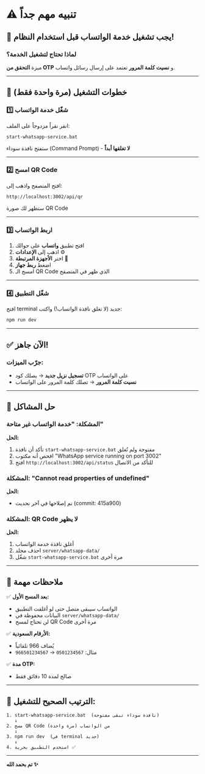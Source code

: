 # ⚠️ تنبيه مهم جداً

## 🔴 يجب تشغيل خدمة الواتساب قبل استخدام النظام!

### لماذا تحتاج لتشغيل الخدمة؟
ميزة **التحقق من OTP** و **نسيت كلمة المرور** تعتمد على إرسال رسائل واتساب.

---

## 🚀 خطوات التشغيل (مرة واحدة فقط)

### 1️⃣ شغّل خدمة الواتساب
انقر نقراً مزدوجاً على الملف:
```
start-whatsapp-service.bat
```

ستفتح نافذة سوداء (Command Prompt) - **لا تغلقها أبداً**

---

### 2️⃣ امسح QR Code
افتح المتصفح واذهب إلى:
```
http://localhost:3002/api/qr
```

ستظهر لك صورة QR Code

---

### 3️⃣ اربط الواتساب
1. افتح تطبيق **واتساب** على جوالك
2. اذهب إلى **الإعدادات** ⚙️
3. اختر **الأجهزة المرتبطة** 📱
4. اضغط **ربط جهاز**
5. امسح الـ QR Code الذي ظهر في المتصفح

---

### 4️⃣ شغّل التطبيق
افتح terminal جديد (لا تغلق نافذة الواتساب!) واكتب:
```bash
npm run dev
```

---

## ✅ الآن جاهز!

### جرّب الميزات:
- **تسجيل نزيل جديد** → يصلك كود OTP على الواتساب
- **نسيت كلمة المرور** → تصلك كلمة المرور على الواتساب

---

## 🐛 حل المشاكل

### المشكلة: "خدمة الواتساب غير متاحة"
**الحل:**
1. تأكد أن نافذة `start-whatsapp-service.bat` مفتوحة ولم تُغلق
2. افحص أنه مكتوب "WhatsApp service running on port 3002"
3. افتح `http://localhost:3002/api/status` للتأكد من الاتصال

### المشكلة: "Cannot read properties of undefined"
**الحل:**
- تم إصلاحها في آخر تحديث (commit: 415a900)

### المشكلة: QR Code لا يظهر
**الحل:**
1. أغلق نافذة خدمة الواتساب
2. احذف مجلد `server/whatsapp-data/`
3. شغّل `start-whatsapp-service.bat` مرة أخرى

---

## 📝 ملاحظات مهمة

✅ **بعد المسح الأول:**
- الواتساب سيبقى متصل حتى لو أغلقت التطبيق
- البيانات محفوظة في `server/whatsapp-data/`
- لن تحتاج لمسح QR Code مرة أخرى

✅ **الأرقام السعودية:**
- يُضاف 966 تلقائياً
- مثال: `0501234567` → `966501234567`

✅ **مدة OTP:**
- صالح لمدة 10 دقائق فقط

---

## 🎯 الترتيب الصحيح للتشغيل:

```
1. start-whatsapp-service.bat  (نافذة سوداء تبقى مفتوحة)
   ↓
2. مسح QR Code من الواتساب (مرة واحدة)
   ↓
3. npm run dev  (في terminal جديد)
   ↓
4. استخدم التطبيق بحرية ✅
```

---

**تم بحمد الله ✨**
